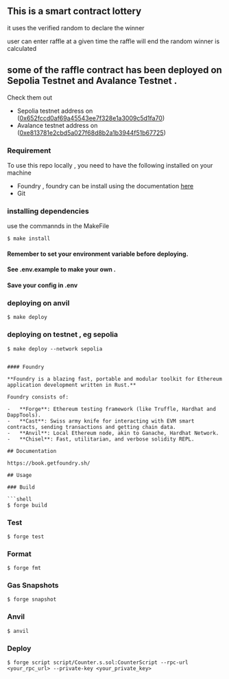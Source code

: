 ## This is a smart contract lottery
it uses the verified random to declare the winner 

user can enter raffle
at a given time the raffle will end 
the random winner is calculated

## some of the raffle contract has been deployed on Sepolia Testnet and Avalance Testnet . 
Check them out 
- Sepolia testnet address on ([0x652fccd0af69a45543ee7f328e1a3009c5d1fa70](https://sepolia.etherscan.io/address/0x652fccd0af69a45543ee7f328e1a3009c5d1fa70))
- Avalance testnet address on ([0xe813781e2cbd5a027f68d8b2a1b3944f51b67725](https://testnet.snowtrace.io/address/0xe813781e2cbd5a027f68d8b2a1b3944f51b67725))

### Requirement 
To use this repo locally , you need to have the following installed on your machine
-  Foundry   , foundry can be install using the documentation  [here](https://book.getfoundry.sh/)
-  Git 

 

### installing dependencies
use the commannds in the MakeFile

```shell
$ make install
```
#### Remember to set your environment variable before deploying.
#### See .env.example to make your own .
#### Save your config in .env

### deploying on anvil 
```shell
$ make deploy
```

### deploying on testnet , eg sepolia
```shell
$ make deploy --network sepolia


#### Foundry

**Foundry is a blazing fast, portable and modular toolkit for Ethereum application development written in Rust.**

Foundry consists of:

-   **Forge**: Ethereum testing framework (like Truffle, Hardhat and DappTools).
-   **Cast**: Swiss army knife for interacting with EVM smart contracts, sending transactions and getting chain data.
-   **Anvil**: Local Ethereum node, akin to Ganache, Hardhat Network.
-   **Chisel**: Fast, utilitarian, and verbose solidity REPL.

## Documentation

https://book.getfoundry.sh/

## Usage

### Build

```shell
$ forge build
```

### Test

```shell
$ forge test
```

### Format

```shell
$ forge fmt
```

### Gas Snapshots

```shell
$ forge snapshot
```

### Anvil

```shell
$ anvil
```

### Deploy

```shell
$ forge script script/Counter.s.sol:CounterScript --rpc-url <your_rpc_url> --private-key <your_private_key>
```

